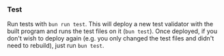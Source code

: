 ### Test
Run tests with `bun run test`. This will deploy a new test validator with the built program and runs the test files on it (`bun test`). Once deployed, if you don't wish to deploy again (e.g. you only changed the test files and didn't need to rebuild), just run `bun test`.